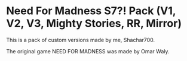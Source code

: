 # Need For Madness S7?! Pack (V1, V2, V3, Mighty Stories, RR, Mirror)

This is a pack of custom versions made by me, Shachar700.

The original game NEED FOR MADNESS was made by Omar Waly.
